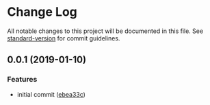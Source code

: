 # Change Log

All notable changes to this project will be documented in this file. See [standard-version](https://github.com/conventional-changelog/standard-version) for commit guidelines.

<a name="0.0.1"></a>
## 0.0.1 (2019-01-10)


### Features

* initial commit ([ebea33c](https://github.com/nexdrew/suggestment/commit/ebea33c))
